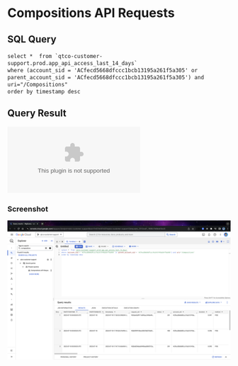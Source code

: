 # Compositions API Requests


## SQL Query

```
select *  from `qtco-customer-support.prod.app_api_access_last_14_days` 
where (account_sid = 'ACfecd5668dfccc1bcb13195a261f5a305' or parent_account_sid = 'ACfecd5668dfccc1bcb13195a261f5a305') and uri="/Compositions"
order by timestamp desc 
 ```

## Query Result

![Query Result CSV](Screenshots/queryresult.csv)

### Screenshot

![](Screenshots/queryresult.png)
